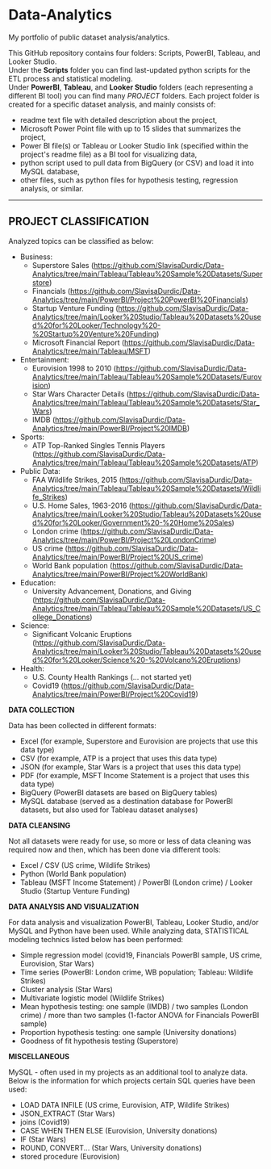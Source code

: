 # Data-Analytics
My portfolio of public dataset analysis/analytics.

This GitHub repository contains four folders: Scripts, PowerBI, Tableau, and Looker Studio.\
Under the **Scripts** folder you can find last-updated python scripts for the ETL process and statistical modeling.\
Under **PowerBI**, **Tableau**, and **Looker Studio** folders (each representing a different BI tool) you can find many *PROJECT* folders. Each project folder is created for a specific dataset analysis, and mainly consists of:

- readme text file with detailed description about the project,
- Microsoft Power Point file with up to 15 slides that summarizes the project,
- Power BI file(s) or Tableau or Looker Studio link (specified within the project's readme file) as a BI tool for visualizing data,
- python script used to pull data from BigQuery (or CSV) and load it into MySQL database,
- other files, such as python files for hypothesis testing, regression analysis, or similar.
  
******

## PROJECT CLASSIFICATION

Analyzed topics can be classified as below:
- Business:
	- Superstore Sales (https://github.com/SlavisaDurdic/Data-Analytics/tree/main/Tableau/Tableau%20Sample%20Datasets/Superstore)
	- Financials (https://github.com/SlavisaDurdic/Data-Analytics/tree/main/PowerBI/Project%20PowerBI%20Financials)
	- Startup Venture Funding (https://github.com/SlavisaDurdic/Data-Analytics/tree/main/Looker%20Studio/Tableau%20Datasets%20used%20for%20Looker/Technology%20-%20Startup%20Venture%20Funding)
	- Microsoft Financial Report (https://github.com/SlavisaDurdic/Data-Analytics/tree/main/Tableau/MSFT)
- Entertainment:
	- Eurovision 1998 to 2010 (https://github.com/SlavisaDurdic/Data-Analytics/tree/main/Tableau/Tableau%20Sample%20Datasets/Eurovision)
	- Star Wars Character Details (https://github.com/SlavisaDurdic/Data-Analytics/tree/main/Tableau/Tableau%20Sample%20Datasets/Star_Wars)
	- IMDB (https://github.com/SlavisaDurdic/Data-Analytics/tree/main/PowerBI/Project%20IMDB)
- Sports:
	- ATP Top-Ranked Singles Tennis Players (https://github.com/SlavisaDurdic/Data-Analytics/tree/main/Tableau/Tableau%20Sample%20Datasets/ATP)
- Public Data:
	- FAA Wildlife Strikes, 2015 (https://github.com/SlavisaDurdic/Data-Analytics/tree/main/Tableau/Tableau%20Sample%20Datasets/Wildlife_Strikes)
	- U.S. Home Sales, 1963-2016 (https://github.com/SlavisaDurdic/Data-Analytics/tree/main/Looker%20Studio/Tableau%20Datasets%20used%20for%20Looker/Government%20-%20Home%20Sales)
	- London crime (https://github.com/SlavisaDurdic/Data-Analytics/tree/main/PowerBI/Project%20LondonCrime)
	- US crime (https://github.com/SlavisaDurdic/Data-Analytics/tree/main/PowerBI/Project%20US_crime)
	- World Bank population (https://github.com/SlavisaDurdic/Data-Analytics/tree/main/PowerBI/Project%20WorldBank)
- Education:
	- University Advancement, Donations, and Giving (https://github.com/SlavisaDurdic/Data-Analytics/tree/main/Tableau/Tableau%20Sample%20Datasets/US_College_Donations)
- Science:
	- Significant Volcanic Eruptions (https://github.com/SlavisaDurdic/Data-Analytics/tree/main/Looker%20Studio/Tableau%20Datasets%20used%20for%20Looker/Science%20-%20Volcano%20Eruptions)
- Health:
	- U.S. County Health Rankings (... not started yet)
	- Covid19 (https://github.com/SlavisaDurdic/Data-Analytics/tree/main/PowerBI/Project%20Covid19)

**DATA COLLECTION**

Data has been collected in different formats:
- Excel (for example, Superstore and Eurovision are projects that use this data type)
- CSV (for example, ATP is a project that uses this data type)
- JSON (for example, Star Wars is a project that uses this data type)
- PDF (for example, MSFT Income Statement is a project that uses this data type)
- BigQuery (PowerBI datasets are based on BigQuery tables)
- MySQL database (served as a destination database for PowerBI datasets, but also used for Tableau dataset analyses)

**DATA CLEANSING**

Not all datasets were ready for use, so more or less of data cleaning was required now and then, which has been done via different tools:
- Excel / CSV (US crime, Wildlife Strikes)
- Python (World Bank population)
- Tableau (MSFT Income Statement) / PowerBI (London crime) / Looker Studio (Startup Venture Funding)

**DATA ANALYSIS AND VISUALIZATION**

For data analysis and visualization PowerBI, Tableau, Looker Studio, and/or MySQL and Python have been used.
While analyzing data, STATISTICAL modeling technics listed below has been performed:

- Simple regression model (covid19, Financials PowerBI sample, US crime, Eurovision, Star Wars)
- Time series (PowerBI: London crime, WB population; Tableau: Wildlife Strikes)
- Cluster analysis (Star Wars)
- Multivariate logistic model (Wildlife Strikes)
- Mean hypothesis testing: one sample (IMDB) / two samples (London crime) / more than two samples (1-factor ANOVA for Financials PowerBI sample)
- Proportion hypothesis testing: one sample (University donations)
- Goodness of fit hypothesis testing (Superstore)

**MISCELLANEOUS**

MySQL - often used in my projects as an additional tool to analyze data. Below is the information for which projects certain SQL queries have been used:
- LOAD DATA INFILE (US crime, Eurovision, ATP, Wildlife Strikes)
- JSON_EXTRACT (Star Wars)
- joins (Covid19)
- CASE WHEN THEN ELSE (Eurovision, University donations)
- IF (Star Wars)
- ROUND, CONVERT... (Star Wars, University donations)
- stored procedure (Eurovision)

